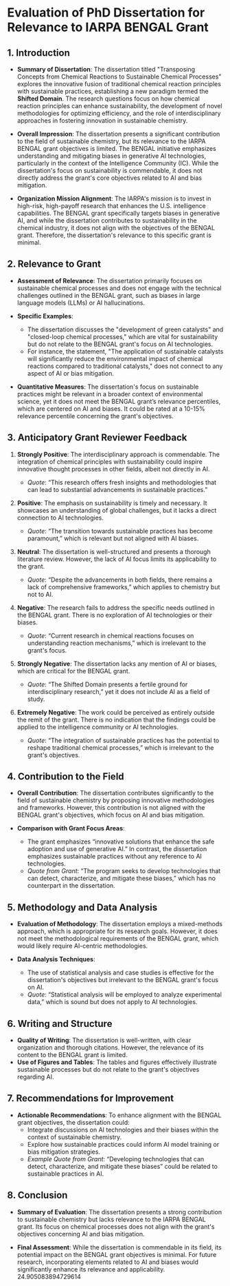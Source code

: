 # Evaluation of PhD Dissertation for Relevance to IARPA BENGAL Grant

## 1. Introduction

- **Summary of Dissertation**: The dissertation titled "Transposing Concepts from Chemical Reactions to Sustainable Chemical Processes" explores the innovative fusion of traditional chemical reaction principles with sustainable practices, establishing a new paradigm termed the **Shifted Domain**. The research questions focus on how chemical reaction principles can enhance sustainability, the development of novel methodologies for optimizing efficiency, and the role of interdisciplinary approaches in fostering innovation in sustainable chemistry.

- **Overall Impression**: The dissertation presents a significant contribution to the field of sustainable chemistry, but its relevance to the IARPA BENGAL grant objectives is limited. The BENGAL initiative emphasizes understanding and mitigating biases in generative AI technologies, particularly in the context of the Intelligence Community (IC). While the dissertation's focus on sustainability is commendable, it does not directly address the grant's core objectives related to AI and bias mitigation.

- **Organization Mission Alignment**: The IARPA's mission is to invest in high-risk, high-payoff research that enhances the U.S. intelligence capabilities. The BENGAL grant specifically targets biases in generative AI, and while the dissertation contributes to sustainability in the chemical industry, it does not align with the objectives of the BENGAL grant. Therefore, the dissertation's relevance to this specific grant is minimal.

## 2. Relevance to Grant

- **Assessment of Relevance**: The dissertation primarily focuses on sustainable chemical processes and does not engage with the technical challenges outlined in the BENGAL grant, such as biases in large language models (LLMs) or AI hallucinations. 

- **Specific Examples**: 
  - The dissertation discusses the "development of green catalysts" and "closed-loop chemical processes," which are vital for sustainability but do not relate to the BENGAL grant's focus on AI technologies. 
  - For instance, the statement, "The application of sustainable catalysts will significantly reduce the environmental impact of chemical reactions compared to traditional catalysts," does not connect to any aspect of AI or bias mitigation.

- **Quantitative Measures**: The dissertation's focus on sustainable practices might be relevant in a broader context of environmental science, yet it does not meet the BENGAL grant’s relevance percentiles, which are centered on AI and biases. It could be rated at a 10-15% relevance percentile concerning the grant's objectives.

## 3. Anticipatory Grant Reviewer Feedback

1. **Strongly Positive**: The interdisciplinary approach is commendable. The integration of chemical principles with sustainability could inspire innovative thought processes in other fields, albeit not directly in AI. 
   - *Quote*: “This research offers fresh insights and methodologies that can lead to substantial advancements in sustainable practices.”

2. **Positive**: The emphasis on sustainability is timely and necessary. It showcases an understanding of global challenges, but it lacks a direct connection to AI technologies.
   - *Quote*: “The transition towards sustainable practices has become paramount,” which is relevant but not aligned with AI biases.

3. **Neutral**: The dissertation is well-structured and presents a thorough literature review. However, the lack of AI focus limits its applicability to the grant.
   - *Quote*: “Despite the advancements in both fields, there remains a lack of comprehensive frameworks,” which applies to chemistry but not to AI.

4. **Negative**: The research fails to address the specific needs outlined in the BENGAL grant. There is no exploration of AI technologies or their biases.
   - *Quote*: “Current research in chemical reactions focuses on understanding reaction mechanisms,” which is irrelevant to the grant's focus.

5. **Strongly Negative**: The dissertation lacks any mention of AI or biases, which are critical for the BENGAL grant. 
   - *Quote*: “The Shifted Domain presents a fertile ground for interdisciplinary research,” yet it does not include AI as a field of study.

6. **Extremely Negative**: The work could be perceived as entirely outside the remit of the grant. There is no indication that the findings could be applied to the intelligence community or AI technologies.
   - *Quote*: “The integration of sustainable practices has the potential to reshape traditional chemical processes,” which is irrelevant to the grant's objectives.

## 4. Contribution to the Field

- **Overall Contribution**: The dissertation contributes significantly to the field of sustainable chemistry by proposing innovative methodologies and frameworks. However, this contribution is not aligned with the BENGAL grant's objectives, which focus on AI and bias mitigation.

- **Comparison with Grant Focus Areas**: 
  - The grant emphasizes “innovative solutions that enhance the safe adoption and use of generative AI.” In contrast, the dissertation emphasizes sustainable practices without any reference to AI technologies.
  - *Quote from Grant*: “The program seeks to develop technologies that can detect, characterize, and mitigate these biases,” which has no counterpart in the dissertation.

## 5. Methodology and Data Analysis

- **Evaluation of Methodology**: The dissertation employs a mixed-methods approach, which is appropriate for its research goals. However, it does not meet the methodological requirements of the BENGAL grant, which would likely require AI-centric methodologies.

- **Data Analysis Techniques**: 
  - The use of statistical analysis and case studies is effective for the dissertation's objectives but irrelevant to the BENGAL grant's focus on AI.
  - *Quote*: “Statistical analysis will be employed to analyze experimental data,” which is sound but does not apply to AI technologies.

## 6. Writing and Structure

- **Quality of Writing**: The dissertation is well-written, with clear organization and thorough citations. However, the relevance of its content to the BENGAL grant is limited.
- **Use of Figures and Tables**: The tables and figures effectively illustrate sustainable processes but do not relate to the grant's objectives regarding AI.

## 7. Recommendations for Improvement

- **Actionable Recommendations**: To enhance alignment with the BENGAL grant objectives, the dissertation could:
  - Integrate discussions on AI technologies and their biases within the context of sustainable chemistry.
  - Explore how sustainable practices could inform AI model training or bias mitigation strategies.
  - *Example Quote from Grant*: “Developing technologies that can detect, characterize, and mitigate these biases” could be related to sustainable practices in AI.

## 8. Conclusion

- **Summary of Evaluation**: The dissertation presents a strong contribution to sustainable chemistry but lacks relevance to the IARPA BENGAL grant. Its focus on chemical processes does not align with the grant's objectives concerning AI and bias mitigation.

- **Final Assessment**: While the dissertation is commendable in its field, its potential impact on the BENGAL grant objectives is minimal. For future research, incorporating elements related to AI and biases would significantly enhance its relevance and applicability. 24.905083894729614